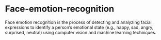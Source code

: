 # Face-emotion-recognition
Face emotion recognition is the process of detecting and analyzing facial expressions to identify a person’s emotional state (e.g., happy, sad, angry, surprised, neutral) using computer vision and machine learning techniques.
